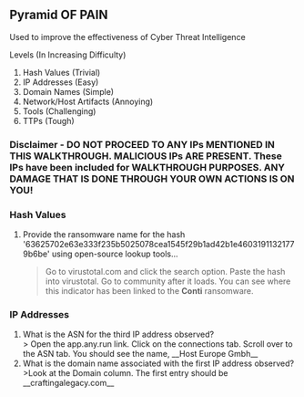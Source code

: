 ## Pyramid OF PAIN

Used to improve the effectiveness of Cyber Threat Intelligence

Levels (In Increasing Difficulty)

<ol>
  <li>Hash Values (Trivial)</li>
  <li>IP Addresses (Easy)</li>
  <li>Domain Names (Simple)</li>
  <li>Network/Host Artifacts (Annoying)</li>
  <li>Tools (Challenging)</li>
  <li>TTPs (Tough)</li>
</ol>


### Disclaimer - DO NOT PROCEED TO ANY IPs MENTIONED IN THIS WALKTHROUGH.  MALICIOUS IPs ARE PRESENT.  These IPs have been included for WALKTHROUGH PURPOSES.  ANY DAMAGE THAT IS DONE THROUGH YOUR OWN ACTIONS IS ON YOU!  

### Hash Values

<ol>
  <li>Provide the ransomware name for the hash '63625702e63e333f235b5025078cea1545f29b1ad42b1e46031911321779b6be' using open-source lookup tools...
  </li>
  
  >Go to virustotal.com and click the search option.  Paste the hash into virustotal. Go to community after it loads.  You can see where this indicator has been linked to the __Conti__ ransomware.
</ol>




### IP Addresses

<ol>
  <li>What is the ASN for the third IP address observed?</li>
  > Open the app.any.run link.  Click on the connections tab.  Scroll over to the ASN tab.  You should see the name, __Host Europe Gmbh__
  
  <li>What is the domain name associated with the first IP address observed?</li>
  >Look at the Domain column.  The first entry should be __craftingalegacy.com__
</ol>
